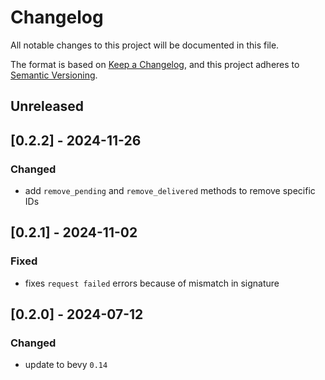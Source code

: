 # Changelog

All notable changes to this project will be documented in this file.

The format is based on [Keep a Changelog](https://keepachangelog.com/en/1.0.0/),
and this project adheres to [Semantic Versioning](https://semver.org/spec/v2.0.0.html).

## Unreleased

## [0.2.2] - 2024-11-26

### Changed
* add `remove_pending` and `remove_delivered` methods to remove specific IDs

## [0.2.1] - 2024-11-02

### Fixed
* fixes `request failed` errors because of mismatch in signature

## [0.2.0] - 2024-07-12

### Changed
* update to bevy `0.14`
